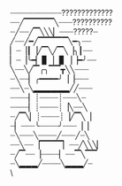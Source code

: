 ┈┈┈┈┈┈┈┈┈┈┈?????????????\
┈┈╱▔▔▔▔▔╲┈┈┈??????????\
┈╱┈┈╱▔╲╲╲▏┈┈┈?????┈\
╱┈┈╱━╱▔▔▔▔▔╲━╮┈┈\
▏┈▕┃▕╱▔╲╱▔╲▕╮┃┈┈\
▏┈▕╰━▏▊▕▕▋▕▕━╯┈┈\
╲┈┈╲╱▔╭╮▔▔┳╲╲┈┈┈\
┈╲┈┈▏╭━━━━╯▕▕┈┈┈\
┈┈╲┈╲▂▂▂▂▂▂╱╱┈┈┈\
┈┈┈┈▏┊┈┈┈┈┊┈┈┈╲┈\
┈┈┈┈▏┊┈┈┈┈┊▕╲┈┈╲\
┈╱▔╲▏┊┈┈┈┈┊▕╱▔╲▕\
┈▏┈┈┈╰┈┈┈┈╯┈┈┈▕▕\
┈╲┈┈┈╲┈┈┈┈╱┈┈┈╱┈╲\
┈┈╲┈┈▕▔▔▔▔▏┈┈╱╲╲╲▏\
┈╱▔┈┈▕┈┈┈┈▏┈┈▔╲▔▔\
┈╲▂▂▂╱┈┈┈┈╲▂▂▂╱┈\
\
<!--
**Maxxxxxxxxxxxxxxxxxxxxx/Maxxxxxxxxxxxxxxxxxxxxx** is a ✨ _special_ ✨ repository because its `README.md` (this file) appears on your GitHub profile.

Here are some ideas to get you started:

- 🔭 I’m currently working on ...
- 🌱 I’m currently learning ...
- 👯 I’m looking to collaborate on ...
- 🤔 I’m looking for help with ...
- 💬 Ask me about ...
- 📫 How to reach me: ...
- 😄 Pronouns: ...
- ⚡ Fun fact: ...
-->
